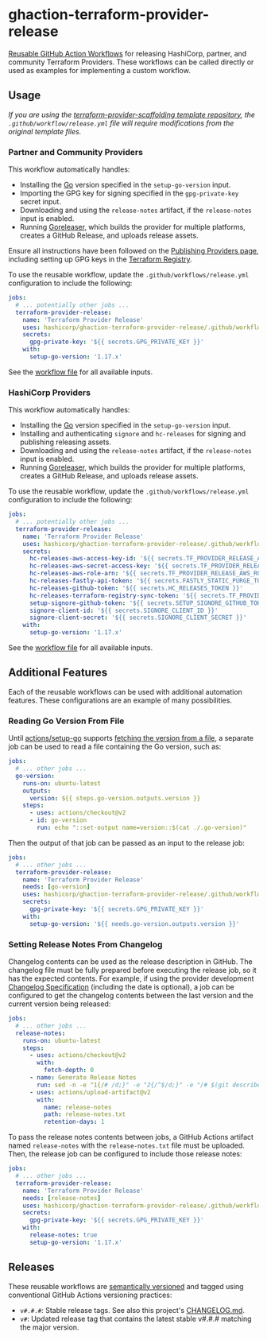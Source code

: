 # ghaction-terraform-provider-release

[Reusable GitHub Action Workflows](https://docs.github.com/en/actions/learn-github-actions/reusing-workflows) for releasing HashiCorp, partner, and community Terraform Providers. These workflows can be called directly or used as examples for implementing a custom workflow.

## Usage

_If you are using the [terraform-provider-scaffolding template repository](https://github.com/hashicorp/terraform-provider-scaffolding), the `.github/workflow/release.yml` file will require modifications from the original template files._

### Partner and Community Providers

This workflow automatically handles:

- Installing the [Go](https://go.dev/) version specified in the `setup-go-version` input.
- Importing the GPG key for signing specified in the `gpg-private-key` secret input.
- Downloading and using the `release-notes` artifact, if the `release-notes` input is enabled.
- Running [Goreleaser](https://goreleaser.com/), which builds the provider for multiple platforms, creates a GitHub Release, and uploads release assets.

Ensure all instructions have been followed on the [Publishing Providers page](https://www.terraform.io/docs/registry/providers/publishing.html), including setting up GPG keys in the [Terraform Registry](https://registry.terraform.io/).

To use the reusable workflow, update the `.github/workflows/release.yml` configuration to include the following:

```yaml
jobs:
  # ... potentially other jobs ...
  terraform-provider-release:
    name: 'Terraform Provider Release'
    uses: hashicorp/ghaction-terraform-provider-release/.github/workflows/community.yml@v1
    secrets:
      gpg-private-key: '${{ secrets.GPG_PRIVATE_KEY }}'
    with:
      setup-go-version: '1.17.x'
```

See the [workflow file](https://github.com/hashicorp/ghaction-terraform-provider-release/blob/main/.github/workflows/community.yml) for all available inputs.

### HashiCorp Providers

This workflow automatically handles:

- Installing the [Go](https://go.dev/) version specified in the `setup-go-version` input.
- Installing and authenticating `signore` and `hc-releases` for signing and publishing releasing assets.
- Downloading and using the `release-notes` artifact, if the `release-notes` input is enabled.
- Running [Goreleaser](https://goreleaser.com/), which builds the provider for multiple platforms, creates a GitHub Release, and uploads release assets.

To use the reusable workflow, update the `.github/workflows/release.yml` configuration to include the following:

```yaml
jobs:
  # ... potentially other jobs ...
  terraform-provider-release:
    name: 'Terraform Provider Release'
    uses: hashicorp/ghaction-terraform-provider-release/.github/workflows/hashicorp.yml@v1
    secrets:
      hc-releases-aws-access-key-id: '${{ secrets.TF_PROVIDER_RELEASE_AWS_ACCESS_KEY_ID }}'
      hc-releases-aws-secret-access-key: '${{ secrets.TF_PROVIDER_RELEASE_AWS_SECRET_ACCESS_KEY }}'
      hc-releases-aws-role-arn: '${{ secrets.TF_PROVIDER_RELEASE_AWS_ROLE_ARN }}'
      hc-releases-fastly-api-token: '${{ secrets.FASTLY_STATIC_PURGE_TOKEN }}'
      hc-releases-github-token: '${{ secrets.HC_RELEASES_TOKEN }}'
      hc-releases-terraform-registry-sync-token: '${{ secrets.TF_PROVIDER_RELEASE_TERRAFORM_REGISTRY_SYNC_TOKEN }}'
      setup-signore-github-token: '${{ secrets.SETUP_SIGNORE_GITHUB_TOKEN }}'
      signore-client-id: '${{ secrets.SIGNORE_CLIENT_ID }}'
      signore-client-secret: '${{ secrets.SIGNORE_CLIENT_SECRET }}'
    with:
      setup-go-version: '1.17.x'
```

See the [workflow file](https://github.com/hashicorp/ghaction-terraform-provider-release/blob/main/.github/workflows/hashicorp.yml) for all available inputs.

## Additional Features

Each of the reusable workflows can be used with additional automation features. These configurations are an example of many possibilities.

### Reading Go Version From File

Until [actions/setup-go](https://github.com/actions/setup-go/) supports [fetching the version from a file](https://github.com/actions/setup-go/issues/23), a separate job can be used to read a file containing the Go version, such as:

```yaml
jobs:
  # ... other jobs ...
  go-version:
    runs-on: ubuntu-latest
    outputs:
      version: ${{ steps.go-version.outputs.version }}
    steps:
      - uses: actions/checkout@v2
      - id: go-version
        run: echo "::set-output name=version::$(cat ./.go-version)"
```

Then the output of that job can be passed as an input to the release job:

```yaml
jobs:
  # ... other jobs ...
  terraform-provider-release:
    name: 'Terraform Provider Release'
    needs: [go-version]
    uses: hashicorp/ghaction-terraform-provider-release/.github/workflows/community.yml@v1
    secrets:
      gpg-private-key: '${{ secrets.GPG_PRIVATE_KEY }}'
    with:
      setup-go-version: '${{ needs.go-version.outputs.version }}'
```

### Setting Release Notes From Changelog

Changelog contents can be used as the release description in GitHub. The changelog file must be fully prepared before executing the release job, so it has the expected contents. For example, if using the provider development [Changelog Specification](https://www.terraform.io/docs/extend/best-practices/versioning.html#changelog-specification) (including the date is optional), a job can be configured to get the changelog contents between the last version and the current version being released:

```yaml
jobs:
  # ... other jobs ...
  release-notes:
    runs-on: ubuntu-latest
    steps:
      - uses: actions/checkout@v2
        with:
          fetch-depth: 0
      - name: Generate Release Notes
        run: sed -n -e "1{/# /d;}" -e "2{/^$/d;}" -e "/# $(git describe --abbrev=0 --exclude="$(git describe --abbrev=0 --match='v*.*.*' --tags)" --match='v*.*.*' --tags | tr -d v)/q;p" CHANGELOG.md > release-notes.txt
      - uses: actions/upload-artifact@v2
        with:
          name: release-notes
          path: release-notes.txt
          retention-days: 1
```

To pass the release notes contents between jobs, a GitHub Actions artifact named `release-notes` with the `release-notes.txt` file must be uploaded. Then, the release job can be configured to include those release notes:

```yaml
jobs:
  # ... other jobs ...
  terraform-provider-release:
    name: 'Terraform Provider Release'
    needs: [release-notes]
    uses: hashicorp/ghaction-terraform-provider-release/.github/workflows/community.yml@v1
    secrets:
      gpg-private-key: '${{ secrets.GPG_PRIVATE_KEY }}'
    with:
      release-notes: true
      setup-go-version: '1.17.x'
```

## Releases

These reusable workflows are [semantically versioned](https://semver.org/) and tagged using conventional GitHub Actions versioning practices:

- `v#.#.#`: Stable release tags. See also this project's [CHANGELOG.md](./CHANGELOG.md).
- `v#`: Updated release tag that contains the latest stable v#.#.# matching the major version.
